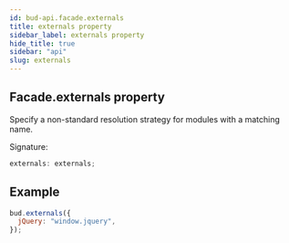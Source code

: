 ```yaml
---
id: bud-api.facade.externals
title: externals property
sidebar_label: externals property
hide_title: true
sidebar: "api"
slug: externals
---
```


## Facade.externals property

Specify a non-standard resolution strategy for modules with a matching name.

Signature:

```typescript
externals: externals;
```

## Example

```js
bud.externals({
  jQuery: "window.jquery",
});
```
